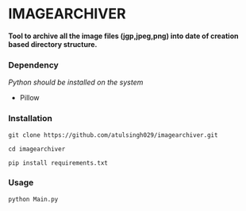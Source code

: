 # IMAGEARCHIVER #

**Tool to archive all the image files (jgp,jpeg,png) into date of creation based directory structure.**
### Dependency
*Python should be installed on the system*
* Pillow

### Installation
```
git clone https://github.com/atulsingh029/imagearchiver.git
```
```
cd imagearchiver
```
```
pip install requirements.txt
```

### Usage
```
python Main.py
```
